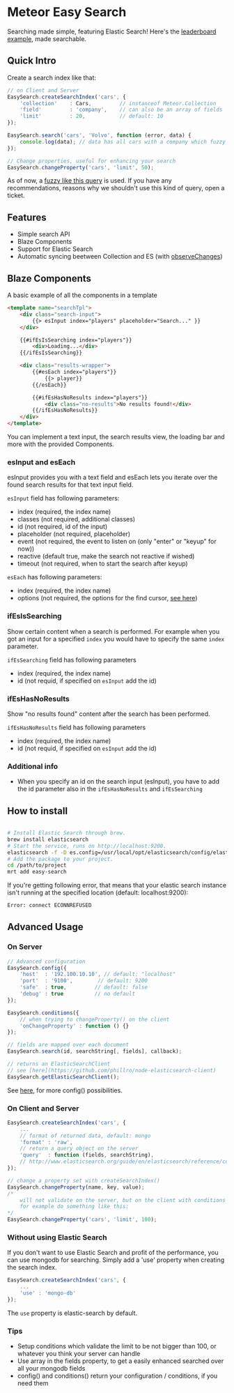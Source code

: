 Meteor Easy Search
=====================

Searching made simple, featuring Elastic Search!
Here's the [leaderboard example](https://github.com/matteodem/easy-search-leaderboard), made searchable.

## Quick Intro

Create a search index like that:

```javascript
// on Client and Server
EasySearch.createSearchIndex('cars', {
    'collection'    : Cars,			// instanceof Meteor.Collection
    'field'         : 'company',	// can also be an array of fields
    'limit'         : 20,           // default: 10
});

EasySearch.search('cars', 'Volvo', function (error, data) {
	console.log(data); // data has all cars with a company which fuzzy equal Volvo
});

// Change properties, useful for enhancing your search
EasySearch.changeProperty('cars', 'limit', 50);
```

As of now, a [fuzzy like this query](http://www.elasticsearch.org/guide/en/elasticsearch/reference/current/query-dsl-flt-query.html) is used. If you have any recommendations, reasons why we shouldn't use this kind of query, open a ticket.

## Features
* Simple search API
* Blaze Components
* Support for Elastic Search
* Automatic syncing beetween Collection and ES (with [observeChanges](http://docs.meteor.com/#observe_changes))

## Blaze Components

A basic example of all the components in a template

```html
<template name="searchTpl">
    <div class="search-input">
        {{> esInput index="players" placeholder="Search..." }}
    </div>

    {{#ifEsIsSearching index="players"}}
        <div>Loading...</div>
    {{/ifEsIsSearching}}

    <div class="results-wrapper">
        {{#esEach index="players"}}
            {{> player}}
        {{/esEach}}

        {{#ifEsHasNoResults index="players"}}
            <div class="no-results">No results found!</div>
        {{/ifEsHasNoResults}}
    </div>
</template>
```

You can implement a text input, the search results view, the loading bar and
more with the provided Components.

### esInput and esEach

esInput provides you with a text field and esEach lets you iterate
over the found search results for that text input field.

``esInput`` field has following parameters:
* index (required, the index name)
* classes (not required, additional classes)
* id (not required, id of the input)
* placeholder (not required, placeholder)
* event (not required, the event to listen on (only "enter" or "keyup" for now))
* reactive (default true, make the search not reactive if wished)
* timeout (not required, when to start the search after keyup)

``esEach`` has following parameters:
* index (required, the index name)
* options (not required, the options for the find cursor, [see here](http://docs.meteor.com/#find))

### ifEsIsSearching

Show certain content when a search is performed. For example when you got an
input for a specified ```index``` you would have to specify the same ```index```
parameter.

``ifEsSearching`` field has following parameters
* index (required, the index name)
* id (not requid, if specified on ```esInput``` add the id)

### ifEsHasNoResults

Show "no results found" content after the search has been performed.

``ifEsHasNoResults`` field has following parameters
* index (required, the index name)
* id (not requid, if specified on ```esInput``` add the id)

### Additional info

* When you specify an id on the search input (esInput), you have to add the id
parameter also in the ```ifEsHasNoResults``` and ```ifEsSearching```

## How to install

```sh

# Install Elastic Search through brew.
brew install elasticsearch
# Start the service, runs on http://localhost:9200.
elasticsearch -f -D es.config=/usr/local/opt/elasticsearch/config/elasticsearch.yml
# Add the package to your project.
cd /path/to/project
mrt add easy-search
```

If you're getting following error, that means that your elastic search instance isn't running at the specified location (default: localhost:9200):

```sh
Error: connect ECONNREFUSED
```

## Advanced Usage

### On Server

```javascript
// Advanced configuration
EasySearch.config({
	'host'  : '192.100.10.10', // default: "localhost"
	'port'  : '9100', 		 // default: 9200
	'safe'  : true,			// default: false
	'debug' : true 			// no default
});

EasySearch.conditions({
    // when trying to changeProperty() on the client
	'onChangeProperty' : function () {}
});

// fields are mapped over each document
EasySearch.search(id, searchString[, fields], callback);

// returns an ElasticSearchClient
// see [here](https://github.com/phillro/node-elasticsearch-client)
EasySearch.getElasticSearchClient();
```

See [here](https://github.com/phillro/node-elasticsearch-client#executing-commands-on-elasticsearch), for more config() possibilities.

### On Client and Server

```javascript
EasySearch.createSearchIndex('cars', {
    ...
    // format of returned data, default: mongo
    'format' : 'raw',
    // return a query object on the server
    'query'  : function (fields, searchString),
    // http://www.elasticsearch.org/guide/en/elasticsearch/reference/current/query-dsl.html
});

// change a property set with createSearchIndex()
EasySearch.changeProperty(name, key, value);
/*
	will not validate on the server, but on the client with conditions
	for example do something like this:
*/
EasySearch.changeProperty('cars', 'limit', 100);
```

### Without using Elastic Search

If you don't want to use Elastic Search and profit of the performance, you can use mongodb for searching.
Simply add a 'use' property when creating the search index.

```javascript
EasySearch.createSearchIndex('cars', {
    ...
    'use' : 'mongo-db'
});

```

The ```use``` property is elastic-search by default.

### Tips

* Setup conditions which validate the limit to be not bigger than 100, or whatever you think your server can handle
* Use array in the fields property, to get a easily enhanced searched over all your mongodb fields
* config() and conditions() return your configuration / conditions, if you need them
